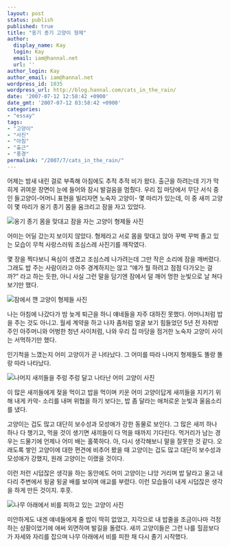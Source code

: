 ```yaml
---
layout: post
status: publish
published: true
title: "옹기 종기 고양이 형제"
author:
  display_name: Kay
  login: Kay
  email: iam@hannal.net
  url: ''
author_login: Kay
author_email: iam@hannal.net
wordpress_id: 1035
wordpress_url: http://blog.hannal.com/cats_in_the_rain/
date: '2007-07-12 12:58:42 +0900'
date_gmt: '2007-07-12 03:58:42 +0900'
categories:
- "essay"
tags:
- "고양이"
- "사진"
- "아침"
- "출근"
- "풍경"
permalink: "/2007/7/cats_in_the_rain/"
---
```

<p>어제는 밤새 내린 걸로 부족해 아침에도 추적 추적 비가 왔다. 출근을 하려는데 기가 막히게 귀여운 장면이 눈에 들어와 잠시 발걸음을 멈췄다. 우리 집 마당에서 무단 서식 중인 들고양이-어머니 표현을 빌리자면 노숙자 고양이- 몇 마리가 있는데, 이 중 새끼 고양이 몇 마리가 옹기 종기 몸을 움크리고 잠을 자고 있었다.</p>
<p class="centerphoto"><img src="http://blog.hannal.com/assets/uploads/2007/07/img_00031.jpg" alt="옹기 종기 몸을 맞대고 잠을 자는 고양이 형제들 사진" /></p>
<p>어미는 어딜 갔는지 보이지 않았다. 형제라고 서로 몸을 맞대고 앉아 꾸벅 꾸벅 졸고 있는 모습이 무척 사랑스러워 조심스레 사진기를 깨작였다.</p>
<p>몇 장을 찍다보니 욕심이 생겼고 조심스레 나가려는데 그만 작은 소리에 잠을 깨버렸다. 그래도 밥 주는 사람이라고 아주 경계하지는 않고 “얘가 뭘 하려고 점점 다가오는 걸까?” 라고 하는 듯한, 아니 사실 그런 말을 담기엔 잠에서 덜 깨어 멍한 눈빛으로 날 쳐다보기만 했다.</p>
<p class="centerphoto"><img src="http://blog.hannal.com/assets/uploads/2007/07/img_0007.jpg" alt="잠에서 깬 고양이 형제들 사진" /></p>
<p>나는 아침에 나갔다가 밤 늦게 퇴근을 하니 얘네들을 자주 대하진 못했다. 어머니처럼 밥을 주는 것도 아니고. 월세 계약을 하고 나자 좀처럼 얼굴 보기 힘들었던 5년 전 자취방 주인 아주머니와 어벙한 청년 사이처럼, 나와 우리 집 마당을 점거한 노숙자 고양이 사이는 서먹하기만 했다.</p>
<p>인기척을 느꼈는지 어미 고양이가 곧 나타났다. 그 어미를 따라 나머지 형제들도 똘랑 똘랑 따라 나타났다.</p>
<p class="centerphoto"><img src="http://blog.hannal.com/assets/uploads/2007/07/img_0008.jpg" alt="나머지 새끼들을 주렁 주렁 달고 나타난 어미 고양이 사진" /></p>
<p>이 많은 새끼들에게 젖을 먹이고 밥을 먹이며 키운 어미 고양이답게 새끼들을 지키기 위해 내게 카악- 소리를 내며 위협을 하기 보다는, 밥 좀 달라는 애처로운 눈빛과 울음소리를 냈다.</p>
<p>고양이는 겁도 많고 대단히 보수성과 모성애가 강한 동물로 보인다. 그 많은 새끼 하나 하나 다 챙기고, 먹을 것이 생기면 새끼들이 다 먹을 때까지 기다린다. 먹거리가 남는 경우는 드물기에 언제나 어미 배는 홀쭉하다. 아, 다시 생각해보니 말을 잘못한 것 같다. 오래도록 쌓인 고양이에 대한 편견에 비추어 봤을 때 고양이는 겁도 많고 대단히 보수성과 모성애가 강했지, 원래 고양이는 이랬을 것이다.</p>
<p>이런 저런 시덥잖은 생각을 하는 동안에도 어미 고양이는 냐앙 거리며 밥 달라고 울고 내 다리 주변에서 뒹굴 뒹굴 배를 보이며 애교를 부렸다. 이런 모습들이 내게 시덥잖은 생각을 하게 만든 것이지. 후훗.</p>
<p class="centerphoto"><img src="http://blog.hannal.com/assets/uploads/2007/07/img_0015.jpg" alt="나무 아래에서 비를 피하고 있는 고양이 사진" /></p>
<p>미안하게도 내겐 얘네들에게 줄 밥이 딱히 없었고, 지각으로 내 밥줄을 조금이나마 걱정하는 상황이었기에 애써 외면하며 발길을 돌렸다. 새끼 고양이들은 그런 나를 힐끔보다가 자세와 자리를 잡으며 나무 아래에서 비를 피한 채 다시 졸기 시작했다.</p>
